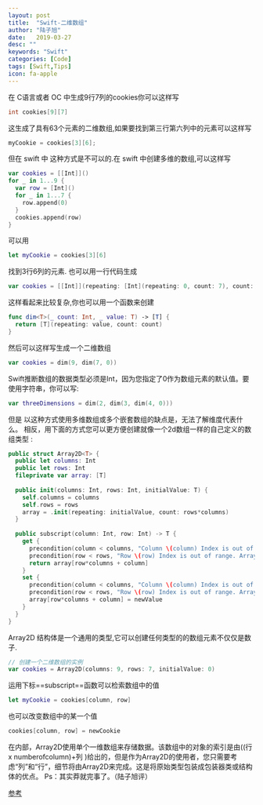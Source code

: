```yaml
---
layout: post
title:  "Swift-二维数组"
author: "陆子旭"
date:   2019-03-27
desc: ""
keywords: "Swift"
categories: [Code]
tags: [Swift,Tips]
icon: fa-apple
---
```


在 C语言或者 OC 中生成9行7列的cookies你可以这样写
```c
int cookies[9][7]
```

这生成了具有63个元素的二维数组,如果要找到第三行第六列中的元素可以这样写
```c
myCookie = cookies[3][6];
```

但在 swift 中 这种方式是不可以的.在 swift 中创建多维的数组,可以这样写
```swift
var cookies = [[Int]]()
for _ in 1...9 {
  var row = [Int]()
  for _ in 1...7 {
    row.append(0)
  }
  cookies.append(row)
}
```

可以用
```swift
let myCookie = cookies[3][6]
```

找到3行6列的元素.
也可以用一行代码生成
```swift
var cookies = [[Int]](repeating: [Int](repeating: 0, count: 7), count: 9)
```

这样看起来比较复杂,你也可以用一个函数来创建
```swift
func dim<T>(_ count: Int, _ value: T) -> [T] {
  return [T](repeating: value, count: count)
}
```

然后可以这样写生成一个二维数组
```swift
var cookies = dim(9, dim(7, 0))
```

Swift推断数组的数据类型必须是Int，因为您指定了0作为数组元素的默认值。要使用字符串，你可以写:
```swift
var threeDimensions = dim(2, dim(3, dim(4, 0)))
```

但是 以这种方式使用多维数组或多个嵌套数组的缺点是，无法了解维度代表什么。
相反，用下面的方式您可以更方便创建就像一个2d数组一样的自己定义的数组类型 :
``` swift
public struct Array2D<T> {
  public let columns: Int
  public let rows: Int
  fileprivate var array: [T]
  
  public init(columns: Int, rows: Int, initialValue: T) {
    self.columns = columns
    self.rows = rows
    array = .init(repeating: initialValue, count: rows*columns)
  }
  
  public subscript(column: Int, row: Int) -> T {
    get {
      precondition(column < columns, "Column \(column) Index is out of range. Array<T>(columns: \(columns), rows:\(rows))")
      precondition(row < rows, "Row \(row) Index is out of range. Array<T>(columns: \(columns), rows:\(rows))")
      return array[row*columns + column]
    }
    set {
      precondition(column < columns, "Column \(column) Index is out of range. Array<T>(columns: \(columns), rows:\(rows))")
      precondition(row < rows, "Row \(row) Index is out of range. Array<T>(columns: \(columns), rows:\(rows))")
      array[row*columns + column] = newValue
    }
  }
}
```

Array2D 结构体是一个通用的类型,它可以创建任何类型的的数组元素不仅仅是数子.
```swift
// 创建一个二维数组的实例
var cookies = Array2D(columns: 9, rows: 7, initialValue: 0)
```

运用下标==subscript==函数可以检索数组中的值
```swift
let myCookie = cookies[column, row]
```

也可以改变数组中的某一个值
```swift
cookies[column, row] = newCookie
```
在内部，Array2D使用单个一维数组来存储数据。该数组中的对象的索引是由((行x numberofcolumn)+列 )给出的，但是作为Array2D的使用者，您只需要考虑“列”和“行”，细节将由Array2D来完成。这是将原始类型包装成包装器类或结构体的优点。
Ps：其实莽就完事了。（陆子旭评）

[参考](https://www.jianshu.com/p/23d4bc7c4f48)
